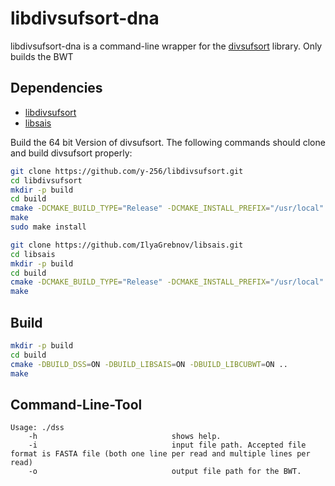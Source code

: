 # libdivsufsort-dna

libdivsufsort-dna is a command-line wrapper for the [divsufsort](https://github.com/y-256/libdivsufsort) library.
Only builds the BWT

## Dependencies

- [libdivsufsort](https://github.com/y-256/libdivsufsort) 
- [libsais](https://github.com/IlyaGrebnov/libsais)

Build the 64 bit Version of divsufsort. The following commands should clone and build divsufsort properly:

```bash
git clone https://github.com/y-256/libdivsufsort.git
cd libdivsufsort
mkdir -p build
cd build
cmake -DCMAKE_BUILD_TYPE="Release" -DCMAKE_INSTALL_PREFIX="/usr/local" -DBUILD_DIVSUFSORT64=ON -DUSE_OPENMP=ON ..
make
sudo make install
```

```bash
git clone https://github.com/IlyaGrebnov/libsais.git
cd libsais
mkdir -p build
cd build
cmake -DCMAKE_BUILD_TYPE="Release" -DCMAKE_INSTALL_PREFIX="/usr/local" -DLIBSAIS_USE_OPENMP=ON -DLIBSAIS_BUILD_SHARED_LIB=ON ..
make
```

## Build

```bash
mkdir -p build
cd build
cmake -DBUILD_DSS=ON -DBUILD_LIBSAIS=ON -DBUILD_LIBCUBWT=ON ..
make
```

## Command-Line-Tool

```
Usage: ./dss
    -h                              shows help.
    -i                              input file path. Accepted file format is FASTA file (both one line per read and multiple lines per read)
    -o                              output file path for the BWT.

```
